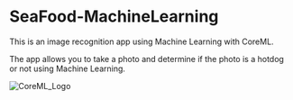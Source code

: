 # SeaFood-MachineLearning

This is an image recognition app using Machine Learning with CoreML.

The app allows you to take a photo and determine if the photo is a hotdog or not using Machine Learning.

![CoreML_Logo](https://user-images.githubusercontent.com/85323846/137386851-8e593255-e0df-4d0d-b76a-b783e31f1c7b.jpeg)
